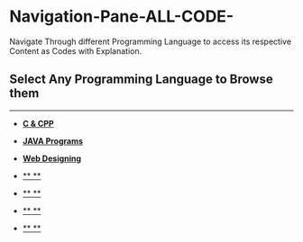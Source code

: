 # Navigation-Pane-ALL-CODE-
Navigate Through different Programming Language to access its respective Content as Codes with Explanation.

## **Select Any Programming Language to Browse them**
---

- [**C & CPP**](https://github.com/All-CODE-with-Explanation/C_and_CPP)

- [**JAVA Programs**](https://github.com/All-CODE-with-Explanation/JAVA)

- [**Web Designing**](https://github.com/All-CODE-with-Explanation/Web-Development)

- [** **]()

- [** **]()

- [** **]()

- [** **]()

